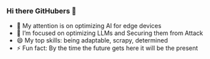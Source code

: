 ### Hi there GitHubers 👋

- 🔭 My attention is on optimizing AI for edge devices
- 🌱 I’m focused on optimizing LLMs and Securing them from Attack
- 😄 My top skills: being adaptable, scrapy, determined
- ⚡ Fun fact: By the time the future gets here it will be the present 

<!--
**dewitt4/dewitt4** is a ✨ _special_ ✨ repository because its `README.md` (this file) appears on your GitHub profile.

Here are some ideas to get you started:

- 🔭 I’m currently working on ...
- 🌱 I’m currently learning ...
- 👯 I’m looking to collaborate on ...
- 🤔 I’m looking for help with ...
- 💬 Ask me about ...
- 📫 How to reach me: ...
- 😄 Pronouns: ...
- ⚡ Fun fact: ...
-->
